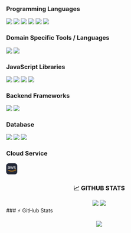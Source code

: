 <!-- <h2 align="center">Jigyansu Nanda</h2> -->

<!-- ## 🏢 Work Experience

**Fullstack Software Engineer at Chef-On-Wheelz**

_Melbourne, Victoria, Australia (February 2024 – April 2024)_

-   **Backend**: Built the complete backend infrastructure of Chef On Wheelz using **Node.js** and **Express.js**, architecting scalable APIs along with **JWT** based **authentication** and **authorization** mechanisms.

-   **Frontend**: Designed and Developed intuitive web and mobile interfaces of Chef On Wheelz using **React.js** and **Redux**. Reduced load times of routes to enhance user engagement and user retention.

-   **Deployment**: Created seamless deployment strategy using **AWS EC2**, **Nginx** ensuring reliable performance and high availability of Chef-On-Wheelz. Used **AWS Route 53** for routing.

**Software Engineer at HCL Technologies**

_Bangalore, India (July 2021 – August 2022)_

-   **Client Google:** Developed and tested Android 12’s **ELS (Emergency Location Services)** using **Spring Framework**, enabling secure Geo-location data transmission between emergency endpoint and PSAP via **HTTPS** to ensure compliance with **E112 caller location** required mandatory by **EU** regulation.

-   Improved data access performance by **43%** through the implementation and maintainance of a **Caching Layer using Redis** while maintaining the **minimum accuracy of 80%** required by European Emergency Number Association.

-   **Client Keysight (IxLoad Video Test solutions):** Applied advanced **VQmon/HD** algorithm for video quality assessment, increasing real-time audio and video performance accuracy over IPTV networks by **7.8%** in Keysight’s **IxLoad Video Test Solution**.

-   Enhanced video streaming performance by implementing more efficient Adaptive Streaming Emulation and User initiated Streaming Emulation in system components such as VoD platforms and OTT video delivery systems.

-   Handled **concurrency issues** and implemented **thread safety** in IMS subsystem inside LTE Sequencer tool.

-   Created two internal applications: **IMS Health Monitor** and **IP Shifting Utility** and optimized legacy codebase. -->

<!-- ## 🎓 Education

| Institution                  | Location           | Duration               | Qualification                              |
| ---------------------------- | ------------------ | ---------------------- | ------------------------------------------ |
| **IIT Delhi**                | New Delhi, India   | _July 2017 - May 2021_ | Bachelor of Technology                     |
| **Naidu +2 Science College** | Bhubaneswar, India | _June 2014 – May 2016_ | Higher Secondary Education (11th and 12th) |
| **Kalinga Vidyapitha**       | Bhubaneswar, India | _May 2011 – May 2014_  | Secondary Education                        | -->

<!-- ## 🛠️ Skills -->

### Programming Languages

<p align="left">
<img  height="25"  src="https://img.shields.io/badge/-Go-000000?style=flat&logo=go&logoColor=white&labelColor=00ADD8&color=grey"/>
<img  height="25"  src="https://img.shields.io/badge/-JavaScript-000000?style=flat&logo=javascript&logoColor=black&labelColor=F7DF1E&color=grey"/>
<img  height="25"  src="https://img.shields.io/badge/-TypeScript-000000?style=flat&logo=typescript&logoColor=white&labelColor=007ACC&color=grey"/>
<img  height="25"  src="https://img.shields.io/badge/-C++-000000?style=flat&logo=c%2B%2B&logoColor=white&labelColor=00599C&color=grey"/>
<img  height="25"  src="https://img.shields.io/badge/-Rust-000000?style=flat&logo=rust&logoColor=white&labelColor=b7410e&color=grey"/>
<img  height="25"  src="https://img.shields.io/badge/-Java-000000?style=flat&logo=openjdk&logoColor=white&labelColor=007396&color=grey"/>
</p>

### Domain Specific Tools / Languages

<p align="left">
<img  height="25"  src="https://img.shields.io/badge/-HTML5-000000?style=flat&logo=html5&logoColor=white&labelColor=E34F26&color=grey"/>
<img  height="25"  src="https://img.shields.io/badge/-CSS3-000000?style=flat&logo=css3&logoColor=white&labelColor=1572B6&color=grey"/>
</p>

### JavaScript Libraries

<p align="left">
<img  height="25"  src="https://img.shields.io/badge/-React-000000?style=flat&logo=react&logoColor=black&labelColor=61DAFB&color=grey"/>
<img  height="25"  src="https://img.shields.io/badge/-Redux-000000?style=flat&logo=redux&logoColor=white&labelColor=764abc&color=grey"/>
<img  height="25"  src="https://img.shields.io/badge/-jQuery-000000?style=flat&logo=jquery&logoColor=white&labelColor=0769AD&color=grey"/>
<img  height="25"  src="https://img.shields.io/badge/-Bootstrap-000000?style=flat&logo=bootstrap&logoColor=white&labelColor=563D7C&color=grey"/>
</p>

### Backend Frameworks

<p align="left">
<img  height="25"  src="https://img.shields.io/badge/-Node.js-000000?style=flat&logo=node.js&logoColor=white&labelColor=339933&color=grey"/>
<img  height="25"  src="https://img.shields.io/badge/-Express-000000?style=flat&logo=express&logoColor=white&labelColor=563D7C&color=grey"/>
</p>

### Database

<p align="left">
<img  height="25"  src="https://img.shields.io/badge/-SQL-000000?style=flat&logo=postgresql&logoColor=white&labelColor=4479A1&color=grey"/>
<img  height="25"  src="https://img.shields.io/badge/-MongoDB-000000?style=flat&logo=mongodb&logoColor=white&labelColor=47A248&color=grey"/>
<img  height="25"  src="https://img.shields.io/badge/-Redis-000000?style=flat&logo=redis&logoColor=white&labelColor=DC382D&color=grey"/>
</p>

### Cloud Service

<p align="left">
  <!-- <img height="25" src="https://img.shields.io/badge/-AWS-232F3E?style=flat&logo=amazon-aws&logoColor=white"/> -->
  <img  height="30" src="https://github.com/jigyansunanda/jigyansunanda/blob/main/assets/AWS-Dark.svg"/>
</p>

<!-- ### 📊 Algorithmic Problem Solving

<p align="center">
  <img height="300em" width="500em" src="https://leetcard.jacoblin.cool/jigyansunanda?theme=dark&font=Karma&ext=contest"/>
</p> -->

<div align="center"> 
  <h3>📈 GITHUB STATS</h3>
  <span>
    <img height="200rem" src="https://github-readme-stats.vercel.app/api?username=jigyansunanda&show_icons=true&include_all_commits=true&count_private=true&theme=buefy&hide_border=true"/>
    <img height="200rem" src="https://github-readme-stats.vercel.app/api/top-langs/?username=jigyansunanda&layout=compact&theme=buefy&hide_border=true&show_icons=true&langs_count=8&hide=css,html,jupyter%20notebook"/>
    <br>
  </pan>
</div>
<!-- bg_color=0D1117&title_color=ff0043&icon_color=ff0043 -->
### ⚡ GitHub Stats

<p align="center">
  <img src="https://github-readme-stats-jigyansu-nandas-projects.vercel.app/api/top-langs/?username=jigyansunanda&theme=dark&show_icons=true&hide_border=true&langs_count=8&hide=css,html,jupyter%20notebook"/>
</p>
